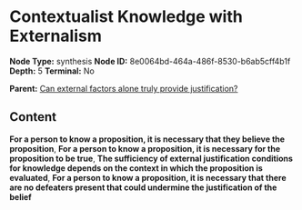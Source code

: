 # Contextualist Knowledge with Externalism

**Node Type:** synthesis
**Node ID:** 8e0064bd-464a-486f-8530-b6ab5cff4b1f
**Depth:** 5
**Terminal:** No

**Parent:** [Can external factors alone truly provide justification?](can-external-factors-alone-truly-provide-justification-antithesis-c7f83ffe-ddc4-430f-9208-b6390be6df15.md)

## Content

**For a person to know a proposition, it is necessary that they believe the proposition**, **For a person to know a proposition, it is necessary for the proposition to be true**, **The sufficiency of external justification conditions for knowledge depends on the context in which the proposition is evaluated**, **For a person to know a proposition, it is necessary that there are no defeaters present that could undermine the justification of the belief**
